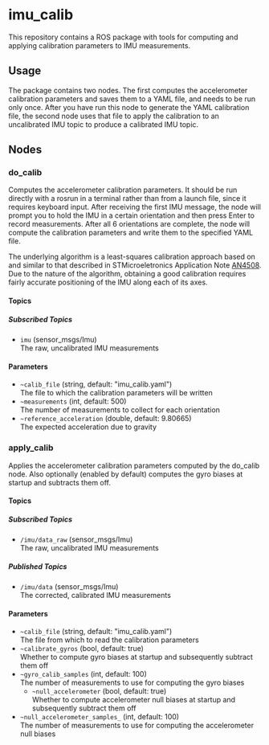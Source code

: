 # imu_calib

This repository contains a ROS package with tools for computing and applying calibration parameters to IMU measurements.

## Usage
The package contains two nodes. The first computes the accelerometer calibration parameters and saves them to a YAML file, and needs to be run only once. After you have run this node to generate the YAML calibration file, the second node uses that file to apply the calibration to an uncalibrated IMU topic to produce a calibrated IMU topic.

## Nodes

### do_calib
Computes the accelerometer calibration parameters. It should be run directly with a rosrun in a terminal rather than from a launch file, since it requires keyboard input. After receiving the first IMU message, the node will prompt you to hold the IMU in a certain orientation and then press Enter to record measurements. After all 6 orientations are complete, the node will compute the calibration parameters and write them to the specified YAML file.

The underlying algorithm is a least-squares calibration approach based on and similar to that described in STMicroeletronics Application Note [AN4508](http://www.st.com/content/ccc/resource/technical/document/application_note/a0/f0/a0/62/3b/69/47/66/DM00119044.pdf/files/DM00119044.pdf/jcr:content/translations/en.DM00119044.pdf). Due to the nature of the algorithm, obtaining a good calibration requires fairly accurate positioning of the IMU along each of its axes.

#### Topics

##### Subscribed Topics
- `imu` (sensor_msgs/Imu) <br>
  The raw, uncalibrated IMU measurements

#### Parameters
- `~calib_file` (string, default: "imu_calib.yaml") <br>
  The file to which the calibration parameters will be written
- `~measurements` (int, default: 500) <br>
  The number of measurements to collect for each orientation
- `~reference_acceleration` (double, default: 9.80665) <br>
  The expected acceleration due to gravity

### apply_calib
Applies the accelerometer calibration parameters computed by the do_calib node. Also optionally (enabled by default) computes the gyro biases at startup and subtracts them off.

#### Topics

##### Subscribed Topics
- `/imu/data_raw` (sensor_msgs/Imu) <br>
  The raw, uncalibrated IMU measurements

##### Published Topics
- `/imu/data` (sensor_msgs/Imu) <br>
  The corrected, calibrated IMU measurements

#### Parameters
- `~calib_file` (string, default: "imu_calib.yaml") <br>
  The file from which to read the calibration parameters
- `~calibrate_gyros` (bool, default: true) <br>
  Whether to compute gyro biases at startup and subsequently subtract them off
- `~gyro_calib_samples` (int, default: 100) <br>
  The number of measurements to use for computing the gyro biases
  - `~null_accelerometer` (bool, default: true) <br>
  Whether to compute accelerometer null biases at startup and subsequently subtract them off
- `~null_accelerometer_samples_` (int, default: 100) <br>
  The number of measurements to use for computing the accelerometer null biases

